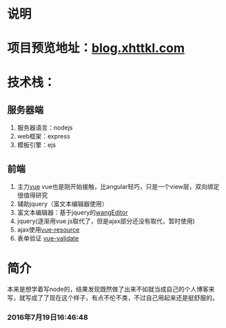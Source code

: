 # 说明

# 项目预览地址：[blog.xhttkl.com](http://blog.xhttkl.com)

# 技术栈：

## 服务器端
1. 服务器语言：nodejs
2. web框架：express
3. 模板引擎：ejs

## 前端
1. 主力[vue](http://cn.vuejs.org/)
vue也是刚开始接触，比angular轻巧，只是一个view层，双向绑定很值得研究
2. 辅助jquery（富文本编辑器使用） 
3. 富文本编辑器：基于jquery的[wangEditor](http://wangeditor.github.io/)
4. jquery(逐渐用vue.js取代了，但是ajax部分还没有取代，暂时使用)
5. ajax使用[vue-resource](https://github.com/vuejs/vue-resource)
6. 表单验证 [vue-validate](https://github.com/vuejs/vue-validator)

# 简介
  本来是想学着写node的，结果发现既然做了出来不如就当成自己的个人博客来写，就写成了了现在这个样子，有点不伦不类，不过自己用起来还是挺舒服的。


###   2016年7月19日16:46:48
